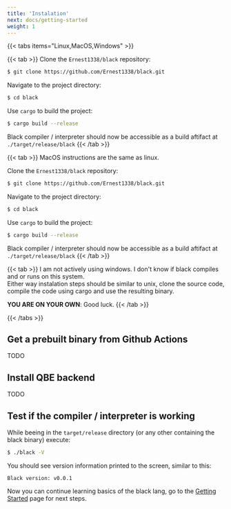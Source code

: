 ```yaml
---
title: 'Instalation'
next: docs/getting-started
weight: 1
---
```


{{< tabs items="Linux,MacOS,Windows" >}}

  {{< tab >}}
  Clone the `Ernest1338/black` repository:
  ```bash
  $ git clone https://github.com/Ernest1338/black.git
  ```
  Navigate to the project directory:
  ```bash
  $ cd black
  ```
  Use `cargo` to build the project:
  ```bash
  $ cargo build --release
  ```
  Black compiler / interpreter should now be accessible as a build aftifact at `./target/release/black`
  {{< /tab >}}


  {{< tab >}}
  MacOS instructions are the same as linux.

  Clone the `Ernest1338/black` repository:
  ```bash
  $ git clone https://github.com/Ernest1338/black.git
  ```
  Navigate to the project directory:
  ```bash
  $ cd black
  ```
  Use `cargo` to build the project:
  ```bash
  $ cargo build --release
  ```
  Black compiler / interpreter should now be accessible as a build aftifact at `./target/release/black`
  {{< /tab >}}


  {{< tab >}}
  I am not actively using windows. I don't know if black compiles and or runs on this system. \
  Either way instalation steps should be similar to unix, clone the source code, compile the code using cargo and use the resulting binary.

  **YOU ARE ON YOUR OWN**: Good luck.
  {{< /tab >}}

{{< /tabs >}}

## Get a prebuilt binary from Github Actions

TODO

## Install QBE backend

TODO

## Test if the compiler / interpreter is working

While beeing in the `target/release` directory (or any other containing the black binary) execute:
```bash
$ ./black -V
```

You should see version information printed to the screen, similar to this:
```
Black version: v0.0.1
```

Now you can continue learning basics of the black lang, go to the [Getting Started](/docs/getting-started) page for next steps.
